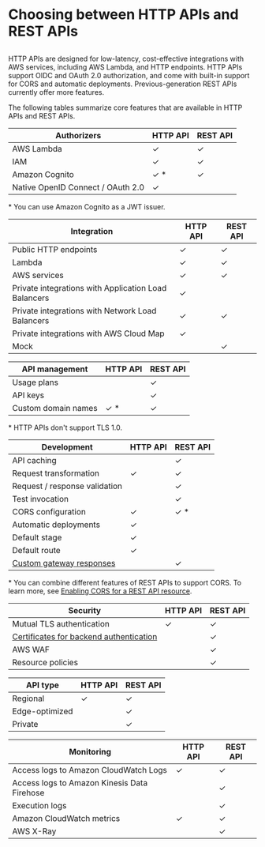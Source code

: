 # Choosing between HTTP APIs and REST APIs<a name="http-api-vs-rest"></a>

## <a name="http-api-vs-rest.differences"></a>

HTTP APIs are designed for low\-latency, cost\-effective integrations with AWS services, including AWS Lambda, and HTTP endpoints\. HTTP APIs support OIDC and OAuth 2\.0 authorization, and come with built\-in support for CORS and automatic deployments\. Previous\-generation REST APIs currently offer more features\.

The following tables summarize core features that are available in HTTP APIs and REST APIs\.


| Authorizers | HTTP API | REST API | 
| --- | --- | --- | 
|  AWS Lambda  |  ✓  |  ✓  | 
|  IAM  |  ✓  |  ✓  | 
|  Amazon Cognito  |  ✓ \*  |  ✓  | 
|  Native OpenID Connect / OAuth 2\.0  |  ✓  |    | 

\* You can use Amazon Cognito as a JWT issuer\.


| Integration | HTTP API | REST API | 
| --- | --- | --- | 
|  Public HTTP endpoints  |  ✓  |  ✓  | 
|  Lambda  |  ✓  |  ✓  | 
|  AWS services  |  ✓  |  ✓  | 
|  Private integrations with Application Load Balancers  |  ✓  |    | 
|  Private integrations with Network Load Balancers  |  ✓  |  ✓  | 
|  Private integrations with AWS Cloud Map  |  ✓  |    | 
|  Mock  |    |  ✓  | 


| API management | HTTP API | REST API | 
| --- | --- | --- | 
|  Usage plans  |    |  ✓  | 
|  API keys  |    |  ✓  | 
|  Custom domain names  |  ✓ \*  |  ✓  | 

\* HTTP APIs don't support TLS 1\.0\.


| Development | HTTP API | REST API | 
| --- | --- | --- | 
|  API caching  |    |  ✓  | 
|  Request transformation  |  ✓  |  ✓  | 
|  Request / response validation  |    |  ✓  | 
|  Test invocation  |    |  ✓  | 
|  CORS configuration  |  ✓  |  ✓ \*  | 
|  Automatic deployments  |  ✓  |    | 
|  Default stage  |  ✓  |    | 
|  Default route  |  ✓  |    | 
|  [Custom gateway responses](api-gateway-gatewayResponse-definition.md)  |    |  ✓  | 

\* You can combine different features of REST APIs to support CORS\. To learn more, see [Enabling CORS for a REST API resource](how-to-cors.md)\.


| Security | HTTP API | REST API | 
| --- | --- | --- | 
|  Mutual TLS authentication  |  ✓  |  ✓  | 
|  [Certificates for backend authentication](getting-started-client-side-ssl-authentication.md)  |    |  ✓  | 
|  AWS WAF  |    |  ✓  | 
|  Resource policies  |    |  ✓  | 


| API type | HTTP API | REST API | 
| --- | --- | --- | 
|  Regional  |  ✓  |  ✓  | 
|  Edge\-optimized  |    |  ✓  | 
|  Private  |    |  ✓  | 


| Monitoring | HTTP API | REST API | 
| --- | --- | --- | 
|  Access logs to Amazon CloudWatch Logs  |  ✓  |  ✓  | 
|  Access logs to Amazon Kinesis Data Firehose  |    |  ✓  | 
|  Execution logs  |    |  ✓  | 
|  Amazon CloudWatch metrics  |  ✓  |  ✓  | 
|  AWS X\-Ray  |    |  ✓  | 